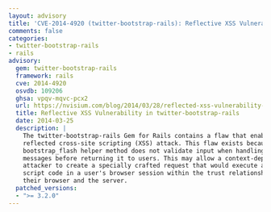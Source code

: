 ```yaml
---
layout: advisory
title: 'CVE-2014-4920 (twitter-bootstrap-rails): Reflective XSS Vulnerability in twitter-bootstrap-rails'
comments: false
categories:
- twitter-bootstrap-rails
- rails
advisory:
  gem: twitter-bootstrap-rails
  framework: rails
  cve: 2014-4920
  osvdb: 109206
  ghsa: vpqv-mqvc-pcx2
  url: https://nvisium.com/blog/2014/03/28/reflected-xss-vulnerability-in-twitter
  title: Reflective XSS Vulnerability in twitter-bootstrap-rails
  date: 2014-03-25
  description: |
    The twitter-bootstrap-rails Gem for Rails contains a flaw that enables a
    reflected cross-site scripting (XSS) attack. This flaw exists because the
    bootstrap_flash helper method does not validate input when handling flash
    messages before returning it to users. This may allow a context-dependent
    attacker to create a specially crafted request that would execute arbitrary
    script code in a user's browser session within the trust relationship between
    their browser and the server.
  patched_versions:
  - ">= 3.2.0"
---
```

